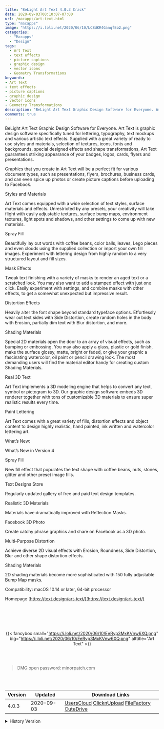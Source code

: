 ```yaml
---
title: "BeLight Art Text 4.0.3 Crack"
date: 2020-09-03T00:10:07-07:00
url: /macapps/art-text.html
type: "macapps"
image: "https://i.loli.net/2020/06/10/LC8dKR4GanqfEo2.png"
categories:
  - "Macapps"
  - "Design"
tags:
  - Art Text
  - text effects
  - picture captions
  - graphic design
  - vector icons
  - Geometry Transformations
keywords:
- Art Text
- text effects
- picture captions
- graphic design
- vector icons
- Geometry Transformations
description: "BeLight Art Text Graphic Design Software for Everyone. Art Text is graphic design software specifically tuned for lettering, typography, text mockups and various artistic text effects"
comments: true
---
```


BeLight Art Text Graphic Design Software for Everyone. Art Text is graphic design software specifically tuned for lettering, typography, text mockups and various artistic text effects. Supplied with a great variety of ready to use styles and materials, selection of textures, icons, fonts and backgrounds, special designed effects and shape transformations, Art Text guarantees striking appearance of your badges, logos, cards, flyers and presentations.

Graphics that you create in Art Text will be a perfect fit for various document types, such as presentations, flyers, brochures, business cards, and can even spice up photos or create picture captions before uploading to Facebook.

Styles and Materials

Art Text comes equipped with a wide selection of text styles, surface materials and effects. Unrestricted by any presets, your creativity will take flight with easily adjustable textures, surface bump maps, environment textures, light spots and shadows, and other settings to come up with new materials.

Spray Fill

Beautifully lay out words with coffee beans, color balls, leaves, Lego pieces and even clouds using the supplied collection or import your own fill images. Experiment with lettering design from highly random to a very structured layout and fill sizes.

Mask Effects

Tweak text finishing with a variety of masks to render an aged text or a scratched look. You may also want to add a stamped effect with just one click. Easily experiment with settings, and combine masks with other effects, to get a somewhat unexpected but impressive result.

Distortion Effects

Heavily alter the font shape beyond standard typeface options. Effortlessly wear out text sides with Side Distortion, create random holes in the body with Erosion, partially dim text with Blur distortion, and more.

Shading Materials

Special 2D materials open the door to an array of visual effects, such as bumping or embossing. You may also apply a glass, plastic or gold finish, make the surface glossy, matte, bright or faded, or give your graphic a fascinating watercolor, oil paint or pencil drawing look. The most demanding users will find the material editor handy for creating custom Shading Materials.

Real 3D Text

Art Text implements a 3D modeling engine that helps to convert any text, symbol or pictogram to 3D. Our graphic design software embeds 3D renderer together with tons of customizable 3D materials to ensure super realistic results every time.

Paint Lettering

Art Text comes with a great variety of fills, distortion effects and object content to design highly realistic, hand painted, ink written and watercolor lettering art.

What’s New:

What’s New in Version 4

Spray Fill

New fill effect that populates the text shape with coffee beans, nuts, stones, glitter and other preset image fills.

Text Designs Store

Regularly updated gallery of free and paid text design templates.

Realistic 3D Materials

Materials have dramatically improved with Reflection Masks.

Facebook 3D Photo

Create catchy phrase graphics and share on Facebook as a 3D photo.

Multi-Purpose Distortion

Achieve diverse 2D visual effects with Erosion, Roundness, Side Distortion, Blur and other shape distortion effects.

Shading Materials

2D shading materials become more sophisticated with 150 fully adjustable Bump Map masks.

Compatibility: macOS 10.14 or later, 64-bit processor

Homepage [https://text.design/art-text/](https://text.design/art-text/)

<br/>
<br/>
<script async src="https://pagead2.googlesyndication.com/pagead/js/adsbygoogle.js"></script>
<ins class="adsbygoogle"
     style="display:block; text-align:center;"
     data-ad-layout="in-article"
     data-ad-format="fluid"
     data-ad-client="ca-pub-8746275014476192"
     data-ad-slot="5144997159"></ins>
<script>
     (adsbygoogle = window.adsbygoogle || []).push({});
</script>
<br/>
<br/>


<center>

{{< fancybox small="https://i.loli.net/2020/06/10/EeRyp3MxKVnw6XQ.png" big="https://i.loli.net/2020/06/10/EeRyp3MxKVnw6XQ.png" alttitle="Art Text" >}}

</center>

<br/>
<br/>


> DMG open password: minorpatch.com

<br/>

<br/>
<div id="history_version" class="history_version">

| Version | Updated | Download Links |
| ---- | ---- | ---- |
| 4.0.3 | 2020-09-03 | [UsersCloud](https://ouo.io/BgbqNh)   [ClicknUpload](https://ouo.io/VhOeU2)   [FileFactory](https://ouo.io/K6n1n3)   [CuteDrive](https://ouo.io/014ahDg) |
<details>
<summary>History Version</summary>

| Version | Updated | Download Links |
| ---- | ---- | ---- |
| 4.0.2 | 2020-08-26 | [UsersCloud](https://ouo.io/588vIm)   [ClicknUpload](https://ouo.io/hTdpMPa)   [FileFactory](https://ouo.io/lzdZtBX)   [CuteDrive](https://ouo.io/B4HdfOH) |
| 4.0.1 | 2020-06-16 | [UsersCloud](https://ouo.io/GuYXPES)   [ClicknUpload](https://ouo.io/MwJroA)   [FileFactory](https://ouo.io/nWcBiM)   [CuteDrive](https://ouo.io/EFrggnK) |
| 4.0.0 | 2020-06-10 | [UsersCloud](https://ouo.io/F7JndR)   [ClicknUpload](https://ouo.io/ihDEOQG)   [FileFactory](https://ouo.io/CVnfvS)   [CuteDrive](https://ouo.io/L6f7oB) |
</details>

</div>
